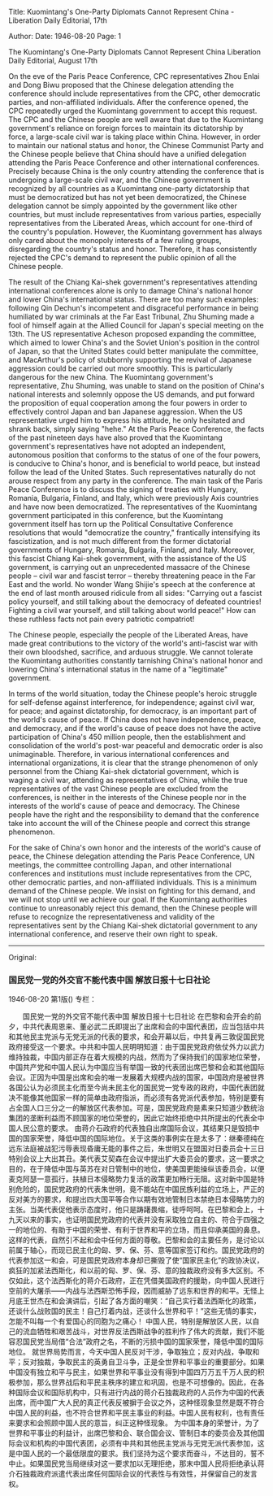Title: Kuomintang's One-Party Diplomats Cannot Represent China - Liberation Daily Editorial, 17th

Author:
Date: 1946-08-20
Page: 1

The Kuomintang's One-Party Diplomats Cannot Represent China
Liberation Daily Editorial, August 17th

On the eve of the Paris Peace Conference, CPC representatives Zhou Enlai and Dong Biwu proposed that the Chinese delegation attending the conference should include representatives from the CPC, other democratic parties, and non-affiliated individuals. After the conference opened, the CPC repeatedly urged the Kuomintang government to accept this request. The CPC and the Chinese people are well aware that due to the Kuomintang government's reliance on foreign forces to maintain its dictatorship by force, a large-scale civil war is taking place within China. However, in order to maintain our national status and honor, the Chinese Communist Party and the Chinese people believe that China should have a unified delegation attending the Paris Peace Conference and other international conferences. Precisely because China is the only country attending the conference that is undergoing a large-scale civil war, and the Chinese government is recognized by all countries as a Kuomintang one-party dictatorship that must be democratized but has not yet been democratized, the Chinese delegation cannot be simply appointed by the government like other countries, but must include representatives from various parties, especially representatives from the Liberated Areas, which account for one-third of the country's population. However, the Kuomintang government has always only cared about the monopoly interests of a few ruling groups, disregarding the country's status and honor. Therefore, it has consistently rejected the CPC's demand to represent the public opinion of all the Chinese people.

The result of the Chiang Kai-shek government's representatives attending international conferences alone is only to damage China's national honor and lower China's international status. There are too many such examples: following Qin Dechun's incompetent and disgraceful performance in being humiliated by war criminals at the Far East Tribunal, Zhu Shuming made a fool of himself again at the Allied Council for Japan's special meeting on the 13th. The US representative Acheson proposed expanding the committee, which aimed to lower China's and the Soviet Union's position in the control of Japan, so that the United States could better manipulate the committee, and MacArthur's policy of stubbornly supporting the revival of Japanese aggression could be carried out more smoothly. This is particularly dangerous for the new China. The Kuomintang government's representative, Zhu Shuming, was unable to stand on the position of China's national interests and solemnly oppose the US demands, and put forward the proposition of equal cooperation among the four powers in order to effectively control Japan and ban Japanese aggression. When the US representative urged him to express his attitude, he only hesitated and shrank back, simply saying "hehe." At the Paris Peace Conference, the facts of the past nineteen days have also proved that the Kuomintang government's representatives have not adopted an independent, autonomous position that conforms to the status of one of the four powers, is conducive to China's honor, and is beneficial to world peace, but instead follow the lead of the United States. Such representatives naturally do not arouse respect from any party in the conference. The main task of the Paris Peace Conference is to discuss the signing of treaties with Hungary, Romania, Bulgaria, Finland, and Italy, which were previously Axis countries and have now been democratized. The representatives of the Kuomintang government participated in this conference, but the Kuomintang government itself has torn up the Political Consultative Conference resolutions that would "democratize the country," frantically intensifying its fascistization, and is not much different from the former dictatorial governments of Hungary, Romania, Bulgaria, Finland, and Italy. Moreover, this fascist Chiang Kai-shek government, with the assistance of the US government, is carrying out an unprecedented massacre of the Chinese people – civil war and fascist terror – thereby threatening peace in the Far East and the world. No wonder Wang Shijie's speech at the conference at the end of last month aroused ridicule from all sides: "Carrying out a fascist policy yourself, and still talking about the democracy of defeated countries! Fighting a civil war yourself, and still talking about world peace!" How can these ruthless facts not pain every patriotic compatriot!

The Chinese people, especially the people of the Liberated Areas, have made great contributions to the victory of the world's anti-fascist war with their own bloodshed, sacrifice, and arduous struggle. We cannot tolerate the Kuomintang authorities constantly tarnishing China's national honor and lowering China's international status in the name of a "legitimate" government.

In terms of the world situation, today the Chinese people's heroic struggle for self-defense against interference, for independence; against civil war, for peace; and against dictatorship, for democracy, is an important part of the world's cause of peace. If China does not have independence, peace, and democracy, and if the world's cause of peace does not have the active participation of China's 450 million people, then the establishment and consolidation of the world's post-war peaceful and democratic order is also unimaginable. Therefore, in various international conferences and international organizations, it is clear that the strange phenomenon of only personnel from the Chiang Kai-shek dictatorial government, which is waging a civil war, attending as representatives of China, while the true representatives of the vast Chinese people are excluded from the conferences, is neither in the interests of the Chinese people nor in the interests of the world's cause of peace and democracy. The Chinese people have the right and the responsibility to demand that the conference take into account the will of the Chinese people and correct this strange phenomenon.

For the sake of China's own honor and the interests of the world's cause of peace, the Chinese delegation attending the Paris Peace Conference, UN meetings, the committee controlling Japan, and other international conferences and institutions must include representatives from the CPC, other democratic parties, and non-affiliated individuals. This is a minimum demand of the Chinese people. We insist on fighting for this demand, and we will not stop until we achieve our goal. If the Kuomintang authorities continue to unreasonably reject this demand, then the Chinese people will refuse to recognize the representativeness and validity of the representatives sent by the Chiang Kai-shek dictatorial government to any international conference, and reserve their own right to speak.



<hr /> 

Original: 


### 国民党一党的外交官不能代表中国  解放日报十七日社论

1946-08-20
第1版()
专栏：

　　国民党一党的外交官不能代表中国
    解放日报十七日社论
    在巴黎和会开会的前夕，中共代表周恩来、董必武二氏即提出了出席和会的中国代表团，应当包括中共和其他民主党派与无党无派的代表的要求，和会开幕以后，中共复再三敦促国民党政府接受这一个要求。中共和中国人民明明知道：由于国民党政府依仗外力以武力维持独裁，中国内部正存在着大规模的内战，然而为了保持我们的国家地位荣誉，中国共产党和中国人民认为中国应当有举国一致的代表团出席巴黎和会和其他国际会议。正因为中国是出席和会的唯一发展着大规模内战的国家，中国政府是被世界各国公认为必须民主化而至今尚未民主化的国民党一党专政的政府，中国代表团就决不能像其他国家一样的简单由政府指派，而必须有各党派代表参加，特别是要有占全国人口三分之一的解放区代表参加。可是，国民党政府是素来只知道少数统治集团的垄断利益而不顾国家的地位荣誉的，因此它始终拒绝中共所提出的代表全中国人民公意的要求。
    由蒋介石政府的代表独自出席国际会议，其结果只是毁损中国的国家荣誉，降低中国的国际地位。关于这类的事例实在是太多了：继秦德纯在远东法庭被战犯污辱表现昏庸无能的事件之后，朱世明又在盟国对日委员会十三日特别会议上大出其丑。美代表艾契森在会议中提出扩大委员会的要求，这一要求之目的，在于降低中国与英苏在对日管制中的地位，使美国更能操纵该委员会，以便麦克阿瑟一意孤行，扶植日本侵略势力复活的政策更加畅行无阻。这对新中国是特别危险的，国民党政府的代表朱世明，竟不能站在中国民族利益的立场上，严正的反对美方的要求，和提出四大国平等合作以期有效地管制日本禁绝日本侵略势力的主张。当美代表促他表示态度时，他只是踌躇畏缩，徒呼呵呵。在巴黎和会上，十九天以来的事实，也证明国民党政府的代表并没有采取独立自主的、符合于四强之一的地位的、有助于中国的荣誉、有利于世界和平的立场，而且仰承美国的鼻息。这样的代表，自然引不起和会中任何方面的尊敬。巴黎和会的主要任务，是讨论以前属于轴心，而现已民主化的匈、罗、保、芬、意等国家签订和约。国民党政府的代表参加这一和会，可是国民党政府本身却已撕毁了使“国家民主化”的政协决议，疯狂的加紧法西斯化，和以前的匈、罗、保、芬、意的独裁政府没有多大区别。不仅如此，这个法西斯化的蒋介石政府，正在凭借美国政府的援助，向中国人民进行空前的大屠杀——内战与法西斯恐怖手段，因而威胁了远东和世界的和平。无怪上月底王世杰在和会演讲后，引起了各方面的嘲笑：“自己实行着法西斯化的政策，还谈什么战败国的民主！自己打着内战，还谈什么世界和平！”这些无情的事实，怎能不叫每一个有爱国心的同胞为之痛心！
    中国人民，特别是解放区人民，以自己的流血牺牲和艰苦战斗，对世界反法西斯战争的胜利作了伟大的贡献，我们不能容忍国民党当局借“合法”政府之名，不断的污损中国的国家荣誉，降低中国的国际地位。
    就世界局势而言，今天中国人民反对干涉，争取独立；反对内战，争取和平；反对独裁，争取民主的英勇自卫斗争，正是全世界和平事业的重要部分。如果中国没有独立和平与民主，如果世界和平事业没有得到中国四万万五千万人民的积极参加，那么世界战后和平民主秩序的建立和巩固，也是不可想像的。因此，在各种国际会议和国际机构中，只有进行内战的蒋介石独裁政府的人员作为中国的代表出席，而中国广大人民的真正代表反被摒于会议之外，这种怪现象显然是既不符合中国人民的利益，也不符合世界和平民主事业的利益。中国人民有权利，也有责任来要求和会照顾中国人民的意旨，纠正这种怪现象。
    为中国本身的荣誉计，为了世界和平事业的利益计，出席巴黎和会、联合国会议、管制日本的委员会及其他国际会议和机构的中国代表团，必须有中共和其他民主党派与无党无派代表参加，这是中国人民的一个最低限度的要求。我们坚持为这个要求而奋斗，不达目的，誓不中止。如果国民党当局继续对这一要求加以无理拒绝，那末中国人民将拒绝承认蒋介石独裁政府派遣代表出席任何国际会议的代表性与有效性，并保留自己的发言权。
